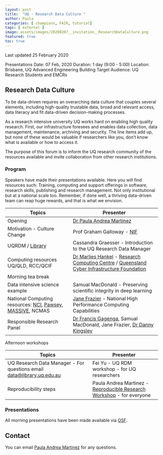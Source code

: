 ```yaml
---
layout: post
title:  "UQ - Research Data Culture "
author: Paula
categories: [ champions, FAIR, tutorial]
tags: [ external ]
image: assets/images/20200207__invitation__ResearchDataCulture.png
featured: true
toc: true
---
```


Last updated 25 February 2020

Presentations
Date: 07 Feb, 2020
Duration: 1 day (9:00 - 5:00)
Location: Brisbane, UQ Advanced Engineering Building
Target Audience: UQ Research Students and EMCRs

## Research Data Culture
To be data-driven requires an overarching data culture that couples several elements, including high-quality trustable data, broad and relevant access, data literacy and fit data-driven decision-making processes.

As a research intensive university UQ works hard on enabling high quality research. First, our infrastructure foresees and enables data collection, data management, maintenance, archiving and security. The line items add up, but none of these would be valuable if researchers like you, don’t know what is available or how to access it.

The purpose of this forum is to inform the UQ research community of the resources available and invite collaboration from other research institutions.

### Program

Speakers have made their presentations available. Here you will find resources such: Training, computing and support offerings in software, research skills, publishing and research management. Not only institutional but at a national scale too.
Remember, if done well, a thriving data-driven team can reap huge rewards, and that is what we envision.

|Topics| Presenter|
|---|---|
|Opening| [Dr Paula Andrea Martinez](https://twitter.com/orchid00)|
|Motivation - Culture Change|Prof Graham Galloway - [NIF](https://twitter.com/NIFAus) |
|UQRDM / [Library](https://twitter.com/UQ_library)|Cassandra Graesser - Introduction to the UQ Research Data Manager|
|Computing resources UQ/QLD, RCC/QCIF|[Dr Marlies Hankel](https://twitter.com/HankelMarlies) - [Research Computing Centre](https://twitter.com/RCCUQ) / [Queensland Cyber Infrastructure Foundation](https://twitter.com/qcifltd/)|
|Morning tea break||
|Data intensive science example | Samual MacDonald - Preserving scientific integrity in deep learning|
|National Computing resources: [NCI](https://twitter.com/NCInews), [Pawsey](https://twitter.com/PawseyCentre), [MASSIVE](https://twitter.com/eResearchMonash), NCMAS|[Jane Frazier](https://twitter.com/mignon1915) - National High Performance Computing Capabilities|
|Responsible Research Panel|[Dr Francis Gagenga](https://twitter.com/FGacenga), Samual MacDonald, Jane Frazier, [Dr Danny Kingsley](https://twitter.com/dannykay68)|

Afternoon workshops

|Topics| Presenter|
|---|---|
|UQ Research Data Manager - For questions email  [data@library.uq.edu.au](data@library.uq.edu.au)|Fei Yu - UQ RDM workshop - for UQ researchers|
|Reproducibility steps| Paula Andrea Martinez - [Reproducible Research Workshop](https://gitpitch.com/orchid00/ReproducibleResearchThings/gh-pages#/1) - for everyone|

### Presentations

All morning presentations have been made available via [OSF](https://osf.io/645vc/).

## Contact

You can email [Paula Andrea Martinez](p.martinez@uq.edu.au) for any questions.
